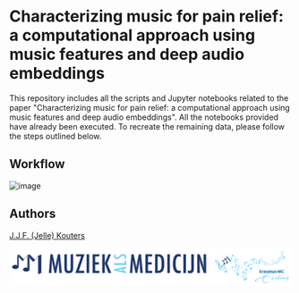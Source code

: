 # Characterizing music for pain relief: a computational approach using music features and deep audio embeddings
This repository includes all the scripts and Jupyter notebooks related to the paper "Characterizing music for pain relief: a computational approach using music features and deep audio embeddings". All the notebooks provided have already been executed. To recreate the remaining data, please follow the steps outlined below.

## Workflow
![image](/manuscript//figures//Workflow.jpg)

## Authors
[J.J.F. (Jelle) Kouters](https://github.com/jellekouters)

![image](/manuscript//figures/MAM.png)

